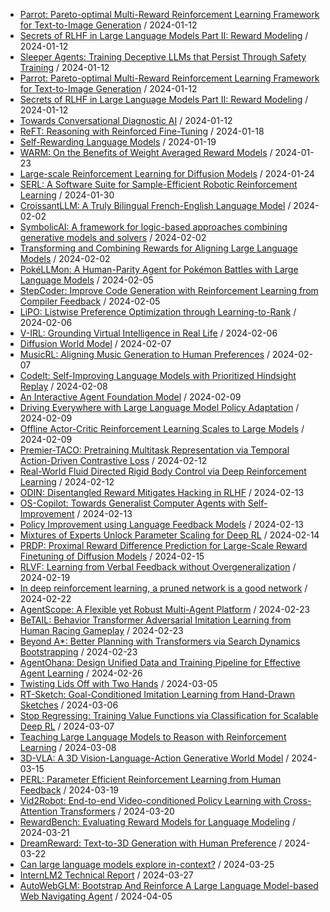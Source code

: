 - [Parrot: Pareto-optimal Multi-Reward Reinforcement Learning Framework for Text-to-Image Generation](https://github.com/deep-diver/hf-daily-paper-newsletter/blob/main/archive/2/2024-01-12+Parrot%3A+Pareto-optimal+Multi-Reward+Reinforcement+Learning+Framework+for+Text-to-Image+Generation.yaml) / 2024-01-12
- [Secrets of RLHF in Large Language Models Part II: Reward Modeling](https://github.com/deep-diver/hf-daily-paper-newsletter/blob/main/archive/2/2024-01-12+Secrets+of+RLHF+in+Large+Language+Models+Part+II%3A+Reward+Modeling.yaml) / 2024-01-12
- [Sleeper Agents: Training Deceptive LLMs that Persist Through Safety Training](https://github.com/deep-diver/hf-daily-paper-newsletter/blob/main/archive/2/2024-01-12+Sleeper+Agents%3A+Training+Deceptive+LLMs+that+Persist+Through+Safety+Training.yaml) / 2024-01-12
- [Parrot: Pareto-optimal Multi-Reward Reinforcement Learning Framework for Text-to-Image Generation](https://github.com/deep-diver/hf-daily-paper-newsletter/blob/main/archive/3/2024-01-12+Parrot%3A+Pareto-optimal+Multi-Reward+Reinforcement+Learning+Framework+for+Text-to-Image+Generation.yaml) / 2024-01-12
- [Secrets of RLHF in Large Language Models Part II: Reward Modeling](https://github.com/deep-diver/hf-daily-paper-newsletter/blob/main/archive/3/2024-01-12+Secrets+of+RLHF+in+Large+Language+Models+Part+II%3A+Reward+Modeling.yaml) / 2024-01-12
- [Towards Conversational Diagnostic AI](https://github.com/deep-diver/hf-daily-paper-newsletter/blob/main/archive/3/2024-01-12+Towards+Conversational+Diagnostic+AI.yaml) / 2024-01-12
- [ReFT: Reasoning with Reinforced Fine-Tuning](https://github.com/deep-diver/hf-daily-paper-newsletter/blob/main/archive/5/2024-01-18+ReFT%3A+Reasoning+with+Reinforced+Fine-Tuning.yaml) / 2024-01-18
- [Self-Rewarding Language Models](https://github.com/deep-diver/hf-daily-paper-newsletter/blob/main/archive/6/2024-01-19+Self-Rewarding+Language+Models.yaml) / 2024-01-19
- [WARM: On the Benefits of Weight Averaged Reward Models](https://github.com/deep-diver/hf-daily-paper-newsletter/blob/main/archive/8/2024-01-23+WARM%3A+On+the+Benefits+of+Weight+Averaged+Reward+Models.yaml) / 2024-01-23
- [Large-scale Reinforcement Learning for Diffusion Models](https://github.com/deep-diver/hf-daily-paper-newsletter/blob/main/archive/9/2024-01-24+Large-scale+Reinforcement+Learning+for+Diffusion+Models.yaml) / 2024-01-24
- [SERL: A Software Suite for Sample-Efficient Robotic Reinforcement Learning](https://github.com/deep-diver/hf-daily-paper-newsletter/blob/main/archive/13/2024-01-30+SERL%3A+A+Software+Suite+for+Sample-Efficient+Robotic+Reinforcement+Learning.yaml) / 2024-01-30
- [CroissantLLM: A Truly Bilingual French-English Language Model](https://github.com/deep-diver/hf-daily-paper-newsletter/blob/main/archive/16/2024-02-02+CroissantLLM%3A+A+Truly+Bilingual+French-English+Language+Model.yaml) / 2024-02-02
- [SymbolicAI: A framework for logic-based approaches combining generative models and solvers](https://github.com/deep-diver/hf-daily-paper-newsletter/blob/main/archive/16/2024-02-02+SymbolicAI%3A+A+framework+for+logic-based+approaches+combining+generative+models+and+solvers.yaml) / 2024-02-02
- [Transforming and Combining Rewards for Aligning Large Language Models](https://github.com/deep-diver/hf-daily-paper-newsletter/blob/main/archive/16/2024-02-02+Transforming+and+Combining+Rewards+for+Aligning+Large+Language+Models.yaml) / 2024-02-02
- [PokéLLMon: A Human-Parity Agent for Pokémon Battles with Large Language Models](https://github.com/deep-diver/hf-daily-paper-newsletter/blob/main/archive/17/2024-02-05+Pok%C3%A9LLMon%3A+A+Human-Parity+Agent+for+Pok%C3%A9mon+Battles+with+Large+Language+Models.yaml) / 2024-02-05
- [StepCoder: Improve Code Generation with Reinforcement Learning from Compiler Feedback](https://github.com/deep-diver/hf-daily-paper-newsletter/blob/main/archive/17/2024-02-05+StepCoder%3A+Improve+Code+Generation+with+Reinforcement+Learning+from+Compiler+Feedback.yaml) / 2024-02-05
- [LiPO: Listwise Preference Optimization through Learning-to-Rank](https://github.com/deep-diver/hf-daily-paper-newsletter/blob/main/archive/18/2024-02-06+LiPO%3A+Listwise+Preference+Optimization+through+Learning-to-Rank.yaml) / 2024-02-06
- [V-IRL: Grounding Virtual Intelligence in Real Life](https://github.com/deep-diver/hf-daily-paper-newsletter/blob/main/archive/18/2024-02-06+V-IRL%3A+Grounding+Virtual+Intelligence+in+Real+Life.yaml) / 2024-02-06
- [Diffusion World Model](https://github.com/deep-diver/hf-daily-paper-newsletter/blob/main/archive/19/2024-02-07+Diffusion+World+Model.yaml) / 2024-02-07
- [MusicRL: Aligning Music Generation to Human Preferences](https://github.com/deep-diver/hf-daily-paper-newsletter/blob/main/archive/19/2024-02-07+MusicRL%3A+Aligning+Music+Generation+to+Human+Preferences.yaml) / 2024-02-07
- [CodeIt: Self-Improving Language Models with Prioritized Hindsight Replay](https://github.com/deep-diver/hf-daily-paper-newsletter/blob/main/archive/20/2024-02-08+CodeIt%3A+Self-Improving+Language+Models+with+Prioritized+Hindsight+Replay.yaml) / 2024-02-08
- [An Interactive Agent Foundation Model](https://github.com/deep-diver/hf-daily-paper-newsletter/blob/main/archive/21/2024-02-09+An+Interactive+Agent+Foundation+Model.yaml) / 2024-02-09
- [Driving Everywhere with Large Language Model Policy Adaptation](https://github.com/deep-diver/hf-daily-paper-newsletter/blob/main/archive/21/2024-02-09+Driving+Everywhere+with+Large+Language+Model+Policy+Adaptation.yaml) / 2024-02-09
- [Offline Actor-Critic Reinforcement Learning Scales to Large Models](https://github.com/deep-diver/hf-daily-paper-newsletter/blob/main/archive/21/2024-02-09+Offline+Actor-Critic+Reinforcement+Learning+Scales+to+Large+Models.yaml) / 2024-02-09
- [Premier-TACO: Pretraining Multitask Representation via Temporal Action-Driven Contrastive Loss](https://github.com/deep-diver/hf-daily-paper-newsletter/blob/main/archive/22/2024-02-12+Premier-TACO%3A+Pretraining+Multitask+Representation+via+Temporal+Action-Driven+Contrastive+Loss.yaml) / 2024-02-12
- [Real-World Fluid Directed Rigid Body Control via Deep Reinforcement Learning](https://github.com/deep-diver/hf-daily-paper-newsletter/blob/main/archive/22/2024-02-12+Real-World+Fluid+Directed+Rigid+Body+Control+via+Deep+Reinforcement+Learning.yaml) / 2024-02-12
- [ODIN: Disentangled Reward Mitigates Hacking in RLHF](https://github.com/deep-diver/hf-daily-paper-newsletter/blob/main/archive/23/2024-02-13+ODIN%3A+Disentangled+Reward+Mitigates+Hacking+in+RLHF.yaml) / 2024-02-13
- [OS-Copilot: Towards Generalist Computer Agents with Self-Improvement](https://github.com/deep-diver/hf-daily-paper-newsletter/blob/main/archive/23/2024-02-13+OS-Copilot%3A+Towards+Generalist+Computer+Agents+with+Self-Improvement.yaml) / 2024-02-13
- [Policy Improvement using Language Feedback Models](https://github.com/deep-diver/hf-daily-paper-newsletter/blob/main/archive/23/2024-02-13+Policy+Improvement+using+Language+Feedback+Models.yaml) / 2024-02-13
- [Mixtures of Experts Unlock Parameter Scaling for Deep RL](https://github.com/deep-diver/hf-daily-paper-newsletter/blob/main/archive/24/2024-02-14+Mixtures+of+Experts+Unlock+Parameter+Scaling+for+Deep+RL.yaml) / 2024-02-14
- [PRDP: Proximal Reward Difference Prediction for Large-Scale Reward Finetuning of Diffusion Models](https://github.com/deep-diver/hf-daily-paper-newsletter/blob/main/archive/25/2024-02-15+PRDP%3A+Proximal+Reward+Difference+Prediction+for+Large-Scale+Reward+Finetuning+of+Diffusion+Models.yaml) / 2024-02-15
- [RLVF: Learning from Verbal Feedback without Overgeneralization](https://github.com/deep-diver/hf-daily-paper-newsletter/blob/main/archive/27/2024-02-19+RLVF%3A+Learning+from+Verbal+Feedback+without+Overgeneralization.yaml) / 2024-02-19
- [In deep reinforcement learning, a pruned network is a good network](https://github.com/deep-diver/hf-daily-paper-newsletter/blob/main/archive/30/2024-02-22+In+deep+reinforcement+learning%2C+a+pruned+network+is+a+good+network.yaml) / 2024-02-22
- [AgentScope: A Flexible yet Robust Multi-Agent Platform](https://github.com/deep-diver/hf-daily-paper-newsletter/blob/main/archive/31/2024-02-23+AgentScope%3A+A+Flexible+yet+Robust+Multi-Agent+Platform.yaml) / 2024-02-23
- [BeTAIL: Behavior Transformer Adversarial Imitation Learning from Human Racing Gameplay](https://github.com/deep-diver/hf-daily-paper-newsletter/blob/main/archive/31/2024-02-23+BeTAIL%3A+Behavior+Transformer+Adversarial+Imitation+Learning+from+Human+Racing+Gameplay.yaml) / 2024-02-23
- [Beyond A*: Better Planning with Transformers via Search Dynamics Bootstrapping](https://github.com/deep-diver/hf-daily-paper-newsletter/blob/main/archive/31/2024-02-23+Beyond+A%2A%3A+Better+Planning+with+Transformers+via+Search+Dynamics+Bootstrapping.yaml) / 2024-02-23
- [AgentOhana: Design Unified Data and Training Pipeline for Effective Agent Learning](https://github.com/deep-diver/hf-daily-paper-newsletter/blob/main/archive/32/2024-02-26+AgentOhana%3A+Design+Unified+Data+and+Training+Pipeline+for+Effective+Agent+Learning.yaml) / 2024-02-26
- [Twisting Lids Off with Two Hands](https://github.com/deep-diver/hf-daily-paper-newsletter/blob/main/archive/37/2024-03-05+Twisting+Lids+Off+with+Two+Hands.yaml) / 2024-03-05
- [RT-Sketch: Goal-Conditioned Imitation Learning from Hand-Drawn Sketches](https://github.com/deep-diver/hf-daily-paper-newsletter/blob/main/archive/38/2024-03-06+RT-Sketch%3A+Goal-Conditioned+Imitation+Learning+from+Hand-Drawn+Sketches.yaml) / 2024-03-06
- [Stop Regressing: Training Value Functions via Classification for Scalable Deep RL](https://github.com/deep-diver/hf-daily-paper-newsletter/blob/main/archive/39/2024-03-07+Stop+Regressing%3A+Training+Value+Functions+via+Classification+for+Scalable+Deep+RL.yaml) / 2024-03-07
- [Teaching Large Language Models to Reason with Reinforcement Learning](https://github.com/deep-diver/hf-daily-paper-newsletter/blob/main/archive/40/2024-03-08+Teaching+Large+Language+Models+to+Reason+with+Reinforcement+Learning.yaml) / 2024-03-08
- [3D-VLA: A 3D Vision-Language-Action Generative World Model](https://github.com/deep-diver/hf-daily-paper-newsletter/blob/main/archive/45/2024-03-15+3D-VLA%3A+A+3D+Vision-Language-Action+Generative+World+Model.yaml) / 2024-03-15
- [PERL: Parameter Efficient Reinforcement Learning from Human Feedback](https://github.com/deep-diver/hf-daily-paper-newsletter/blob/main/archive/47/2024-03-19+PERL%3A+Parameter+Efficient+Reinforcement+Learning+from+Human+Feedback.yaml) / 2024-03-19
- [Vid2Robot: End-to-end Video-conditioned Policy Learning with Cross-Attention Transformers](https://github.com/deep-diver/hf-daily-paper-newsletter/blob/main/archive/48/2024-03-20+Vid2Robot%3A+End-to-end+Video-conditioned+Policy+Learning+with+Cross-Attention+Transformers.yaml) / 2024-03-20
- [RewardBench: Evaluating Reward Models for Language Modeling](https://github.com/deep-diver/hf-daily-paper-newsletter/blob/main/archive/49/2024-03-21+RewardBench%3A+Evaluating+Reward+Models+for+Language+Modeling.yaml) / 2024-03-21
- [DreamReward: Text-to-3D Generation with Human Preference](https://github.com/deep-diver/hf-daily-paper-newsletter/blob/main/archive/50/2024-03-22+DreamReward%3A+Text-to-3D+Generation+with+Human+Preference.yaml) / 2024-03-22
- [Can large language models explore in-context?](https://github.com/deep-diver/hf-daily-paper-newsletter/blob/main/archive/51/2024-03-25+Can+large+language+models+explore+in-context%3F.yaml) / 2024-03-25
- [InternLM2 Technical Report](https://github.com/deep-diver/hf-daily-paper-newsletter/blob/main/archive/53/2024-03-27+InternLM2+Technical+Report.yaml) / 2024-03-27
- [AutoWebGLM: Bootstrap And Reinforce A Large Language Model-based Web Navigating Agent](https://github.com/deep-diver/hf-daily-paper-newsletter/blob/main/archive/60/2024-04-05+AutoWebGLM%3A+Bootstrap+And+Reinforce+A+Large+Language+Model-based+Web+Navigating+Agent.yaml) / 2024-04-05
